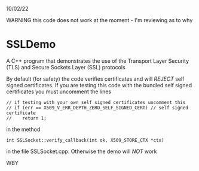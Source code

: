 10/02/22

WARNING this code does not work at the moment - I'm reviewing as to why

# SSLDemo
A C++ program that demonstrates the use of the Transport Layer Security (TLS) and Secure Sockets Layer (SSL) protocols 

By default (for safety) the code verifies certificates and will *REJECT* self signed certificates.
If you are testing this code with the bundled self signed certificates you must uncomment the lines

	// if testing with your own self signed certificates uncomment this
	// if (err == X509_V_ERR_DEPTH_ZERO_SELF_SIGNED_CERT) // self signed certificate
	//    return 1;

in the method

	int SSLSocket::verify_callback(int ok, X509_STORE_CTX *ctx)

in the file SSLSocket.cpp. Otherwise the demo will *NOT* work


WBY
